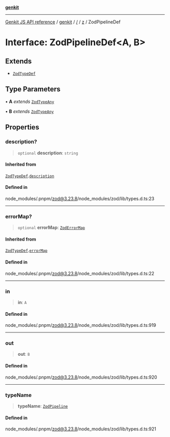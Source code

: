 [**genkit**](../../../README.md)

***

[Genkit JS API reference](../../../../README.md) / [genkit](../../../README.md) / [/](../../../README.md) / [z](../README.md) / ZodPipelineDef

# Interface: ZodPipelineDef\<A, B\>

## Extends

- [`ZodTypeDef`](ZodTypeDef.md)

## Type Parameters

• **A** *extends* [`ZodTypeAny`](../type-aliases/ZodTypeAny.md)

• **B** *extends* [`ZodTypeAny`](../type-aliases/ZodTypeAny.md)

## Properties

### description?

> `optional` **description**: `string`

#### Inherited from

[`ZodTypeDef`](ZodTypeDef.md).[`description`](ZodTypeDef.md#description)

#### Defined in

node\_modules/.pnpm/zod@3.23.8/node\_modules/zod/lib/types.d.ts:23

***

### errorMap?

> `optional` **errorMap**: [`ZodErrorMap`](../type-aliases/ZodErrorMap.md)

#### Inherited from

[`ZodTypeDef`](ZodTypeDef.md).[`errorMap`](ZodTypeDef.md#errormap)

#### Defined in

node\_modules/.pnpm/zod@3.23.8/node\_modules/zod/lib/types.d.ts:22

***

### in

> **in**: `A`

#### Defined in

node\_modules/.pnpm/zod@3.23.8/node\_modules/zod/lib/types.d.ts:919

***

### out

> **out**: `B`

#### Defined in

node\_modules/.pnpm/zod@3.23.8/node\_modules/zod/lib/types.d.ts:920

***

### typeName

> **typeName**: [`ZodPipeline`](../enumerations/ZodFirstPartyTypeKind.md#zodpipeline)

#### Defined in

node\_modules/.pnpm/zod@3.23.8/node\_modules/zod/lib/types.d.ts:921
